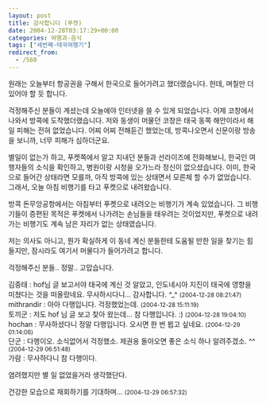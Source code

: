 ```yaml
---
layout: post
title: 감사합니다 (푸켓)
date: 2004-12-28T03:17:29+00:00
categories: 여행과-음식
tags: ["세번째-태국여행기"]
redirect_from:
  - /560
---
```


원래는 오늘부터 항공권을 구해서 한국으로 들어가려고 했더랬습니다. 헌데, 며칠만 더 있어야 할 듯 합니다.

걱정해주신 분들이 계셨는데 오늘에야 인터넷을 쓸 수 있게 되었습니다. 어제 코창에서 나와서 방콕에 도착했더랬습니다. 저와 동생이 머물던 코창은 태국 동쪽 해안이라서 해일 피해는 전혀 없었습니다. 어찌 어찌 전해듣긴 했었는데, 방콕나오면서 신문이랑 방송을 보니까, 너무 피해가 심하더군요.

별일이 없는가 하고, 푸켓쪽에서 알고 지내던 분들과 선라이즈에 전화해보니, 한국인 여행자들의 소식을 확인하고, 병원이랑 시청을 오가느라 정신이 없으셨습니다. 이미, 한국으로 들어간 상태라면 모를까, 아직 방콕에 있는 상태면서 모른체 할 수가 없었습니다. 그래서, 오늘 아침 비행기를 타고 푸켓으로 내려왔습니다.

방콕 돈무앙공항에서는 아침부터 푸켓으로 내려오는 비행기가 계속 있었습니다. 그 비행기들이 증편된 목적은 푸켓에서 나가려는 손님들을 태우려는 것이었지만, 푸켓으로 내려가는 비행기도 계속 남은 자리가 없는 상태였습니다.

저는 의사도 아니고, 뭔가 확실하게 이 동네 계신 분들한테 도움될 만한 일을 찾기는 힘들지만, 잠시라도 여기서 머물다가 들어가려고 합니다.

걱정해주신 분들.. 정말.. 고맙습니다.
<div id=comments>
<div class=comment>
<!--- cmt:945 --->
<!--- mail: --->
<!--- parent:0 --->
김중태 : 
hof님 글 보고서야 태국에 계신 것 알았고, 인도네시아 지진이 태국에 영향을 미쳤다는 것을 떠올랐네요. 무사하시다니... 감사합니다. ^_^
 <small>(2004-12-28 08:21:47)</small>
</div>
<div class=comment>
<!--- cmt:946 --->
<!--- mail: --->
<!--- parent:0 --->
mithrandir : 
아아 다행입니다. 걱정했었는데.
 <small>(2004-12-28 15:11:19)</small>
</div>
<div class=comment>
<!--- cmt:947 --->
<!--- mail: --->
<!--- parent:0 --->
토끼군 : 
저도 hof 님 글 보고 찾아 왔는데... 참 다행입니다. :)
 <small>(2004-12-28 19:04:10)</small>
</div>
<div class=comment>
<!--- cmt:948 --->
<!--- mail: --->
<!--- parent:0 --->
hochan : 
무사하셨다니 정말 다행입니다. 오시면 한 번 뵙고 싶네요.
 <small>(2004-12-29 01:14:06)</small>
</div>
<div class=comment>
<!--- cmt:949 --->
<!--- mail: --->
<!--- parent:0 --->
단군 : 
다행이오. 소식없어서 걱정했소. 제권옹 돌아오면 좋은 소식 하나 알려주겠소. ^^
 <small>(2004-12-29 06:51:48)</small>
</div>
<div class=comment>
<!--- cmt:950 --->
<!--- mail: --->
<!--- parent:0 --->
가람 : 
무사하다니 참 다행이다.

염려했지만 별 일 없었을거라 생각했단다.

건강한 모습으로 재회하기를 기대하며...
 <small>(2004-12-29 06:57:32)</small>
</div>
</div>
